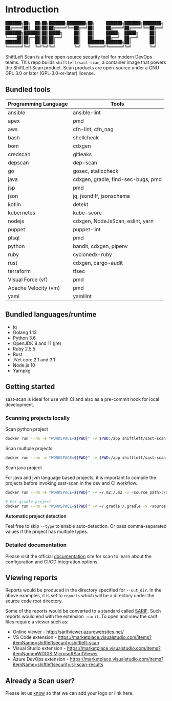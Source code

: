 # Introduction

```bash
███████╗██╗  ██╗██╗███████╗████████╗██╗     ███████╗███████╗████████╗    ███████╗ ██████╗ █████╗ ███╗   ██╗
██╔════╝██║  ██║██║██╔════╝╚══██╔══╝██║     ██╔════╝██╔════╝╚══██╔══╝    ██╔════╝██╔════╝██╔══██╗████╗  ██║
███████╗███████║██║█████╗     ██║   ██║     █████╗  █████╗     ██║       ███████╗██║     ███████║██╔██╗ ██║
╚════██║██╔══██║██║██╔══╝     ██║   ██║     ██╔══╝  ██╔══╝     ██║       ╚════██║██║     ██╔══██║██║╚██╗██║
███████║██║  ██║██║██║        ██║   ███████╗███████╗██║        ██║       ███████║╚██████╗██║  ██║██║ ╚████║
╚══════╝╚═╝  ╚═╝╚═╝╚═╝        ╚═╝   ╚══════╝╚══════╝╚═╝        ╚═╝       ╚══════╝ ╚═════╝╚═╝  ╚═╝╚═╝  ╚═══╝
```

ShiftLeft Scan is a free open-source security tool for modern DevOps teams. This repo builds `shiftleft/sast-scan`, a container image that powers the ShiftLeft Scan product. Scan products are open-source under a GNU GPL 3.0 or later (GPL-3.0-or-later) license.

## Bundled tools

| Programming Language | Tools                              |
| -------------------- | ---------------------------------- |
| ansible              | ansible-lint                       |
| apex                 | pmd                                |
| aws                  | cfn-lint, cfn_nag                  |
| bash                 | shellcheck                         |
| bom                  | cdxgen                             |
| credscan             | gitleaks                           |
| depscan              | dep-scan                           |
| go                   | gosec, staticcheck                 |
| java                 | cdxgen, gradle, find-sec-bugs, pmd |
| jsp                  | pmd                                |
| json                 | jq, jsondiff, jsonschema           |
| kotlin               | detekt                             |
| kubernetes           | kube-score                         |
| nodejs               | cdxgen, NodeJsScan, eslint, yarn   |
| puppet               | puppet-lint                        |
| plsql                | pmd                                |
| python               | bandit, cdxgen, pipenv             |
| ruby                 | cyclonedx-ruby                     |
| rust                 | cdxgen, cargo-audit                |
| terraform            | tfsec                              |
| Visual Force (vf)    | pmd                                |
| Apache Velocity (vm) | pmd                                |
| yaml                 | yamllint                           |

## Bundled languages/runtime

- jq
- Golang 1.13
- Python 3.6
- OpenJDK 8 and 11 (jre)
- Ruby 2.5.5
- Rust
- .Net core 2.1 and 3.1
- Node.js 10
- Yarnpkg

## Getting started

sast-scan is ideal for use with CI and also as a pre-commit hook for local development.

### Scanning projects locally

Scan python project

```bash
docker run --rm -e "WORKSPACE=${PWD}" -v $PWD:/app shiftleft/sast-scan scan --src /app --type python
```

Scan multiple projects

```bash
docker run --rm -e "WORKSPACE=${PWD}" -v $PWD:/app shiftleft/sast-scan scan --src /app --type credscan,nodejs,python,yaml --out_dir /app/reports
```

Scan java project

For java and jvm language based projects, it is important to compile the projects before invoking sast-scan in the dev and CI workflow.

```bash
docker run --rm -e "WORKSPACE=${PWD}" -v ~/.m2:/.m2 -v <source path>:/app shiftleft/sast-scan scan --src /app --type java

# For gradle project
docker run --rm -e "WORKSPACE=${PWD}" -v ~/.gradle:/.gradle -v <source path>:/app shiftleft/sast-scan scan --src /app --type java
```

**Automatic project detection**

Feel free to skip `--type` to enable auto-detection. Or pass comma-separated values if the project has multiple types.

### Detailed documentation

Please visit the official [documentation](https://docs.shiftleft.io/shiftleft/scan/scan) site for scan to learn about the configuration and CI/CD integration options.

## Viewing reports

Reports would be produced in the directory specified for `--out_dir`. In the above examples, it is set to `reports` which will be a directory under the source code root directory.

Some of the reports would be converted to a standard called [SARIF](https://sarifweb.azurewebsites.net/). Such reports would end with the extension `.sarif`. To open and view the sarif files require a viewer such as:

- Online viewer - http://sarifviewer.azurewebsites.net/
- VS Code extension - https://marketplace.visualstudio.com/items?itemName=shiftleftsecurity.shiftleft-scan
- Visual Studio extension - https://marketplace.visualstudio.com/items?itemName=WDGIS.MicrosoftSarifViewer
- Azure DevOps extension - https://marketplace.visualstudio.com/items?itemName=shiftleftsecurity.sl-scan-results

## Already a Scan user?

Please let us [know](https://github.com/ShiftLeftSecurity/sast-scan/issues) so that we can add your logo or link here.
